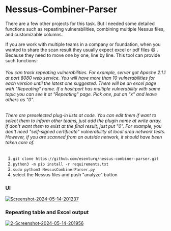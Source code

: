 # Nessus-Combiner-Parser

There are a few other projects for this task. But I needed some detailed functions such as repeating vulnerabilities, combining multiple Nessus files, and customizable columns.

If you are work with multiple teams in a company or foundation, when you wanted to share the scan result they usually expect excel or pdf files :smile: . Because they need to move one by one, line by line. This tool can provide such functions:

###### You can track repeating vulnerabilities. For example, server got Apache 2.1.1 at port 8080 web service. You will have more than 10 vulnerabilities for each version until the latest one suggested. There will be an excel page with "Repeating" name. If a host:port has multiple vulnerability with same topic you can see it at "Repeating" page. Pick one, put an "x" and leave others as "0".
###### There are preselected plug-in lists at code. You can edit them if want to select them to inform other teams, just add the plugin name at write array. If don't want them to exist at the final result, just put "0". For example, you don't need "self-signed certificate" vulnerability at local area network tests. However, if you are scanned from an outside network, it should have been taken care of. 

1. `git clone https://github.com/esenturq/nessus-combiner-parser.git`
2. `python3 -m pip install -r requirements.txt`
3. `sudo python3 NessusCombinerParser.py`
4. select the Nessus files and push "analyze" button

### UI
<a href="https://imgbb.com/"><img src="https://i.ibb.co/ZVwMZWN/Screenshot-2024-05-14-201237.png" alt="Screenshot-2024-05-14-201237" border="0"></a>

### Repeating table and Excel output
<a href="https://ibb.co/gjn6T21"><img src="https://i.ibb.co/vwtDPF5/2-Screenshot-2024-05-14-201956.png" alt="2-Screenshot-2024-05-14-201956" border="0"></a>
